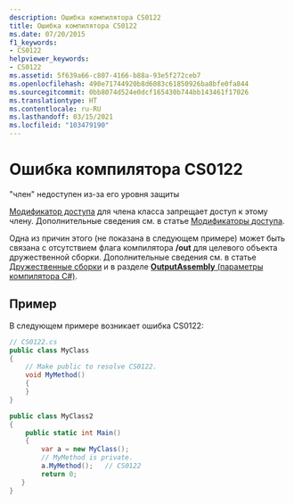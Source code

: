 ```yaml
---
description: Ошибка компилятора CS0122
title: Ошибка компилятора CS0122
ms.date: 07/20/2015
f1_keywords:
- CS0122
helpviewer_keywords:
- CS0122
ms.assetid: 5f639a66-c807-4166-b88a-93e5f272ceb7
ms.openlocfilehash: 490e71744920b8d6083c61850926ba8bfe0fa844
ms.sourcegitcommit: 0bb8074d524e0dcf165430b744bb143461f17026
ms.translationtype: HT
ms.contentlocale: ru-RU
ms.lasthandoff: 03/15/2021
ms.locfileid: "103479190"
---
```

# <a name="compiler-error-cs0122"></a>Ошибка компилятора CS0122

"член" недоступен из-за его уровня защиты

 [Модификатор доступа](../keywords/index.md) для члена класса запрещает доступ к этому члену. Дополнительные сведения см. в статье [Модификаторы доступа](../../programming-guide/classes-and-structs/access-modifiers.md).

 Одна из причин этого (не показана в следующем примере) может быть связана с отсутствием флага компилятора **/out** для целевого объекта дружественной сборки. Дополнительные сведения см. в статье [Дружественные сборки](../../../standard/assembly/friend.md) и в разделе [**OutputAssembly** (параметры компилятора C#)](../compiler-options/output.md#outputassembly).

## <a name="example"></a>Пример

 В следующем примере возникает ошибка CS0122:

```csharp
// CS0122.cs
public class MyClass
{
    // Make public to resolve CS0122.
    void MyMethod()
    {
    }
}

public class MyClass2
{
    public static int Main()
    {  
        var a = new MyClass();  
        // MyMethod is private.
        a.MyMethod();   // CS0122
        return 0;
   }
}
```
